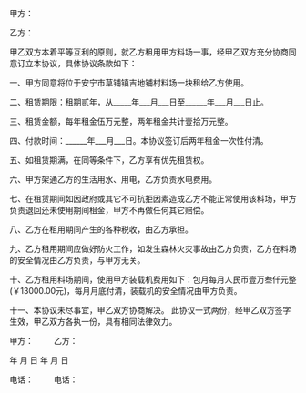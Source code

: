 
 


甲方：


乙方：


甲乙双方本着平等互利的原则，就乙方租用甲方料场一事，经甲乙双方充分协商同意订立本协议，具体协议条款如下：


一、甲方同意将位于安宁市草铺镇吉地铺村料场一块租给乙方使用。


二、租赁期限：租期贰年，从_____年___月___日至______年___月___日止。


三、租赁金额，每年租金伍万元整，两年租金共计壹拾万元整。


四、付款时间：______年___月___日。本协议签订后两年租金一次性付清。


五、如租赁期满，在同等条件下，乙方享有优先租赁权。


六、甲方架通乙方的生活用水、用电，乙方负责水电费用。


七、在租赁期间如因政府或其它不可抗拒因素造成乙方不能正常使用该料场，甲方负责退回还未使用期间租金，甲方不再做任何其它赔偿。


八、乙方在租用期间产生的各种税收，由乙方承担。


九、乙方租用期间应做好防火工作，如发生森林火灾事故由乙方负责，乙方在料场的安全情况由乙方负责，与甲方无关。


十、乙方租用料场期间，使用甲方装载机费用如下：包月每月人民币壹万叁仟元整(￥13000.00元)，每月月底付清，装载机的安全情况由甲方负责。


十一、本协议未尽事宜，甲乙双方协商解决。 此协议一式两份，经甲乙双方签字生效，甲乙双方各执一份，具有相同法律效力。


甲方： 　　    乙方：


年 月 日          年 月 日


电话： 　　    电话：
 


 

 
 
 
 
 
  


  
 

  


  


  
 
 
 
 

